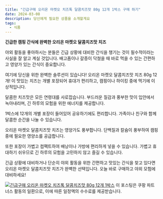 ```yaml
---
title: "긴급구매 오리온 마켓오 치즈톡 달콤치즈맛 80g 12개 1박스 구매 하기"
date: 2024-03-08
description: 당신에게 필요한 상품을 소개할게요
tags:
  - 식품
---
```

**긴급한 캠핑 간식에 완벽한 오리온 마켓오 달콤치즈맛 치즈**

야외 활동을 좋아하시는 분들은 긴급 상황에 대비한 간식을 챙기는 것이 필수적이라는 사실을 잘 알고 계실 것입니다. 배고픔이나 갈증이 닥쳤을 때 바로 먹을 수 있는 간편하고 영양가 있는 간식이 중요합니다.

여기에 당신을 위한 완벽한 솔루션이 있습니다! 오리온 마켓오 달콤치즈맛 치즈 80g 12개! 이 맛있는 치즈는 개별 포장되어 휴대가 편리하고, 캠핑이나 하이킹 중에 먹기에 이상적입니다.

달콤한 치즈맛은 모든 연령대를 사로잡습니다. 부드러운 질감과 풍부한 맛이 입안에서 녹아내리며, 긴 하루의 모험을 위한 에너지를 제공합니다.

1박스에 12개의 개별 포장이 들어있어 공유하기에도 편리합니다. 가족이나 친구와 함께 달콤한 순간을 나눌 수 있습니다.

오리온 마켓오 달콤치즈맛 치즈는 영양가도 풍부합니다. 단백질과 칼슘이 풍부하여 캠핑 중에 필요한 영양소를 공급합니다.

또한 포장이 가볍고 컴팩트하여 배낭이나 가방에 편리하게 넣을 수 있습니다. 가볍고 휴대하기 쉬우므로 긴 하루의 모험을 고민하지 않고 즐길 수 있습니다.

긴급 상황에 대비하거나 단순히 야외 활동을 위한 간편하고 맛있는 간식을 찾고 있다면 오리온 마켓오 달콤치즈맛 치즈가 완벽한 선택입니다. 오늘 바로 구매하고 야외 모험에 대비하세요!


[![긴급구매 오리온 마켓오 치즈톡 달콤치즈맛 80g 12개 1박스](https://i.imgur.com/81F7uro.png#center)](https://link.coupang.com/re/AFFSDP?lptag=AF5033054&pageKey=7908136978&itemId=21692870582&vendorItemId=88742602035&traceid=V0-153-b11abbf1fe3e9244&requestid=20240308205018394263045226&token=31850C%7CMIXED)
이 포스팅은 쿠팡 파트너스 활동의 일환으로, 이에 따른 일정액의 수수료를 제공받습니다.


